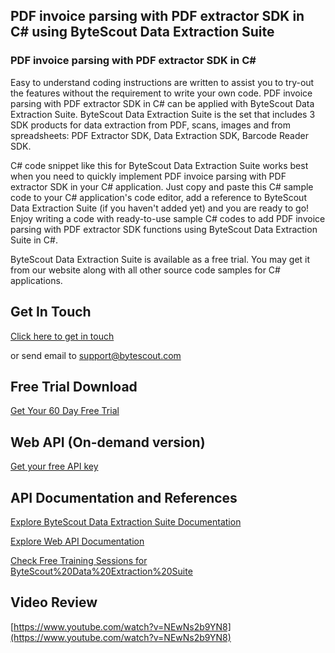 ## PDF invoice parsing with PDF extractor SDK in C# using ByteScout Data Extraction Suite

### PDF invoice parsing with PDF extractor SDK in C#

Easy to understand coding instructions are written to assist you to try-out the features without the requirement to write your own code. PDF invoice parsing with PDF extractor SDK in C# can be applied with ByteScout Data Extraction Suite. ByteScout Data Extraction Suite is the set that includes 3 SDK products for data extraction from PDF, scans, images and from spreadsheets: PDF Extractor SDK, Data Extraction SDK, Barcode Reader SDK.

C# code snippet like this for ByteScout Data Extraction Suite works best when you need to quickly implement PDF invoice parsing with PDF extractor SDK in your C# application.  Just copy and paste this C# sample code to your C# application's code editor, add a reference to ByteScout Data Extraction Suite (if you haven't added yet) and you are ready to go! Enjoy writing a code with ready-to-use sample C# codes to add PDF invoice parsing with PDF extractor SDK functions using ByteScout Data Extraction Suite in C#.

ByteScout Data Extraction Suite is available as a free trial. You may get it from our website along with all other source code samples for C# applications.

## Get In Touch

[Click here to get in touch](https://bytescout.zendesk.com/hc/en-us/requests/new?subject=ByteScout%20Data%20Extraction%20Suite%20Question)

or send email to [support@bytescout.com](mailto:support@bytescout.com?subject=ByteScout%20Data%20Extraction%20Suite%20Question) 

## Free Trial Download

[Get Your 60 Day Free Trial](https://bytescout.com/download/web-installer?utm_source=github-readme)

## Web API (On-demand version)

[Get your free API key](https://pdf.co/documentation/api?utm_source=github-readme)

## API Documentation and References

[Explore ByteScout Data Extraction Suite Documentation](https://bytescout.com/documentation/index.html?utm_source=github-readme)

[Explore Web API Documentation](https://pdf.co/documentation/api?utm_source=github-readme)

[Check Free Training Sessions for ByteScout%20Data%20Extraction%20Suite](https://academy.bytescout.com/)

## Video Review

[https://www.youtube.com/watch?v=NEwNs2b9YN8](https://www.youtube.com/watch?v=NEwNs2b9YN8)